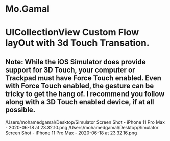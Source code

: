 #  Mo.Gamal 
# UICollectionView Custom Flow layOut with 3d Touch Transation.


## Note: While the iOS Simulator does provide support for 3D Touch, your computer or Trackpad must have Force Touch enabled. Even with Force Touch enabled, the gesture can be tricky to get the hang of. I recommend you follow along with a 3D Touch enabled device, if at all possible.
/Users/mohamedgamal/Desktop/Simulator Screen Shot - iPhone 11 Pro Max - 2020-06-18 at 23.32.10.png
/Users/mohamedgamal/Desktop/Simulator Screen Shot - iPhone 11 Pro Max - 2020-06-18 at 23.32.16.png
